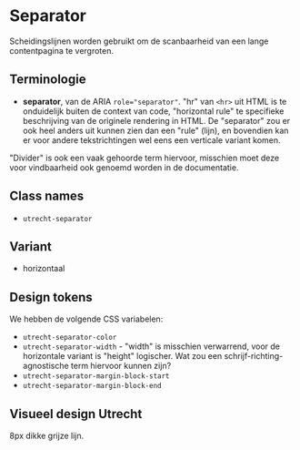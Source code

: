 <!--
@license EUPL-1.2
Copyright (c) 2021 Gemeente Utrecht
-->

# Separator

Scheidingslijnen worden gebruikt om de scanbaarheid van een lange contentpagina te vergroten.

## Terminologie

- **separator**, van de ARIA `role="separator"`. "hr" van `<hr>` uit HTML is te onduidelijk buiten de context van code, "horizontal rule" te specifieke beschrijving van de originele rendering in HTML. De "separator" zou er ook heel anders uit kunnen zien dan een "rule" (lijn), en bovendien kan er voor andere tekstrichtingen wel eens een verticale variant komen.

"Divider" is ook een vaak gehoorde term hiervoor, misschien moet deze voor vindbaarheid ook genoemd worden in de documentatie.

## Class names

- `utrecht-separator`

## Variant

- horizontaal

## Design tokens

We hebben de volgende CSS variabelen:

- `utrecht-separator-color`
- `utrecht-separator-width` - "width" is misschien verwarrend, voor de horizontale variant is "height" logischer. Wat zou een schrijf-richting-agnostische term hiervoor kunnen zijn?
- `utrecht-separator-margin-block-start`
- `utrecht-separator-margin-block-end`

## Visueel design Utrecht

8px dikke grijze lijn.
